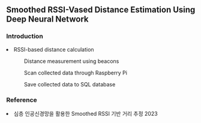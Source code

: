 
## Smoothed RSSI-Vased Distance Estimation Using Deep Neural Network 
### Introduction
<li> RSSI-based distance calculation 
  <ul>
  <ol>Distance measurement using beacons</ol>
  <ol>Scan collected data through Raspberry Pi</ol>
  <ol>Save collected data to SQL database</ol>
  </ul>
</li>

### Reference 
<li> 심층 인공신경망을 활용한 Smoothed RSSI 기반 거리 추정 2023</li>
